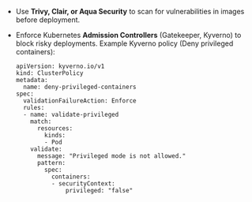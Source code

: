 
-   Use **Trivy, Clair, or Aqua Security** to scan for vulnerabilities in images before deployment.
-   Enforce Kubernetes **Admission Controllers** (Gatekeeper, Kyverno) to block risky deployments.
Example Kyverno policy (Deny privileged containers):

		apiVersion: kyverno.io/v1
		kind: ClusterPolicy
		metadata:
		  name: deny-privileged-containers
		spec:
		  validationFailureAction: Enforce
		  rules:
		  - name: validate-privileged
		    match:
		      resources:
		        kinds:
		        - Pod
		    validate:
		      message: "Privileged mode is not allowed."
		      pattern:
		        spec:
		          containers:
		          - securityContext:
		              privileged: "false"
